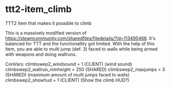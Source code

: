 # ttt2-item_climb
TTT2 item that makes it possible to climb

This is a massively modified version of https://steamcommunity.com/sharedfiles/filedetails/?id=113495466.
It's balanced for TTT and the functionallity got limited. With the help of this item, you are able to multi jump (def. 3) faced to walls while being armed with weapons and doing wallruns.

ConVars:
climbswep2_windsound = 1 (CLIENT) (wind sound)
climbswep2_wallrun_minheight = 250 (SHARED)
climbswep2_maxjumps = 3 (SHARED) (maximum amount of multi jumps faced to walls)
climbswep2_showhud = 1 (CLIENT) (Show the climb HUD?)
